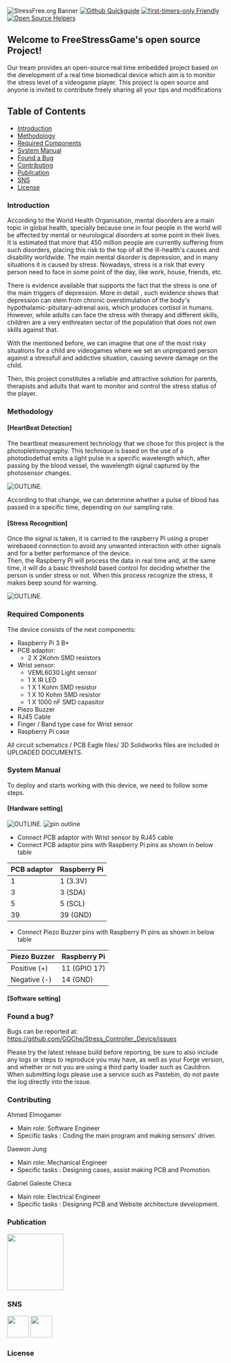 ![StressFree.org Banner](https://github.com/GGChe/Stress_Controller_Device/blob/master/User%20Manual%20%26%20Support%20Documents/Some%20pictures/Banner.png)
[![Github Quickguide](https://travis-ci.com/GGChe/Stress_Controller_Device.svg?branch=master)](https://travis-ci.org/GGChe/Stress_Controller_Device/)
[![first-timers-only Friendly](https://img.shields.io/badge/first--timers--only-friendly-blue.svg)](http://www.firsttimersonly.com/)
[![Open Source Helpers](https://www.codetriage.com/ggche/stress_controller_device/badges/users.svg)](https://www.codetriage.com/ggche/stress_controller_device)


## Welcome to FreeStressGame's open source Project!

Our tream provides an open-source real time embedded project based on the development of a real time biomedical device which aim is to monitor the stress level of a videogame player. This project is open source and anyone is invited to contribute freely sharing all your tips and modifications

## Table of Contents

* [Introduction](#introduction)
* [Methodology](#methodology)
* [Required Components](#required-components)
* [System Manual](#system-manual)
* [Found a Bug](#found-a-bug)
* [Contributing](#contributing)
* [Pubilcation](#publication)
* [SNS](#sns)
* [License](#lisence)


### Introduction


According to the World Health Organisation, mental disorders are a main topic in global health, specially because one in four people in the world will be affected by mental or neurological disorders at some point in their lives. It is estimated that more that 450 million people are currently suffering from such disorders, placing this risk to the top of all the ill-health's causes and disability worldwide. The main mental disorder is depression, and in many situations it is caused by stress. Nowadays, stress is a risk that every person need to face in some point of the day, like work, house, friends, etc. 

There is evidence available that supports the fact that the stress is one of the main triggers of depression. More in detail , such evidence shows that depression can stem from chronic overstimulation of the body's hypothalamic-pituitary-adrenal axis, which produces cortisol in humans. However, while adults can face the stress with therapy and different skills, children are a very enthreaten sector of the population that does not own skills against that. 

With the mentioned before, we can imagine that one of the most risky situations for a child are videogames where we set an unprepared person against a stressfull and addictive situation, causing severe damage on the child. 

Then, this project constitutes a reliable and attractive solution for parents, therapists and adults that want to monitor and control the stress status of the player.

### Methodology
#### [HeartBeat Detection]
The heartbeat measurement technology that we chose for this project is the photopletismography. 
This technique is based on the use of a photodiodethat emits a light pulse in a specific wavelength which, after passing by the blood vessel, the wavelength signal captured by the photosensor changes.  

![OUTLINE](https://user-images.githubusercontent.com/46483800/56081586-d5207680-5e06-11e9-939d-f019cedb7b10.png)<img width="3" height="3"></img>

According to that change, we can determine whether a pulse of blood has passed in a specific time, depending on our sampling rate.  


#### [Stress Recognition] 
Once the signal is taken, it is carried to the raspberry Pi using a proper wirebased connection to avoid any unwanted interaction with other signals and for a better performance of the device.  
Then, the Raspberry PI will process the data in real time and, at the same time, it will do a basic threshold based control for deciding whether the person is under stress or not. When this process recognize the stress, it makes beep sound for warning. 

![OUTLINE](https://user-images.githubusercontent.com/46483800/56081790-2598d380-5e09-11e9-9c6f-65cac1a773d4.PNG)<img width="3" height="3"></img>

### Required Components 
The device consists of the next components:
- Raspberry Pi 3 B+
- PCB adaptor: 
  * 2 X 2Kohm SMD resistors
- Wrist sensor:
  * VEML6030 Light sensor 
  * 1 X IR LED
  * 1 X 1 Kohm SMD resistor 
  * 1 X 10 Kohm SMD resistor
  * 1 X 1000 nF SMD capasitor 
- Piezo Buzzer
- RJ45 Cable
- Finger / Band type case for Wrist sensor
- Raspberry Pi case 

All circuit schematics / PCB Eagle files/ 3D Solidworks files are included in UPLOADED DOCUMENTS. 

### System Manual 

To deploy and starts working with this device, we need to follow some steps. 

#### [Hardware setting] 

![OUTLINE](https://user-images.githubusercontent.com/46483800/55642991-ea275500-57c9-11e9-9a85-fb307a86195a.JPG)<img width="3" height="3"></img>
![pin outline](https://user-images.githubusercontent.com/46483800/55650311-3b8d0f80-57dd-11e9-888e-57d0e911ed39.JPG)
* Connect PCB adaptor with Wrist sensor by RJ45 cable
* Connect PCB adaptor pins with Raspberry Pi pins as shown in below table 

|PCB adaptor | Raspberry Pi| 
------------|-------------
|    1      |     1 (3.3V)|
|    3      |     3 (SDA) |
|    5      |     5 (SCL) |
|    39     |     39 (GND)|

* Connect Piezo Buzzer pins with Raspberry Pi pins as shown in below table 

|Piezo Buzzer | Raspberry Pi| 
------------|-------------
| Positive (+) |     11 (GPIO 17)|
| Negative (-) |     14 (GND) |

#### [Software setting] 




### Found a bug?

Bugs can be reported at: https://github.com/GGChe/Stress_Controller_Device/issues

Please try the latest release build before reporting, be sure to also include any logs or steps to reproduce you may have, as well as your Forge version, and whether or not you are using a third party loader such as Cauldron. When submitting logs please use a service such as Pastebin, do not paste the log directly into the issue.

### Contributing

Ahmed Elmogamer 
* Main role: Software Engineer 
* Specific tasks 
  : Coding the main program and making sensors' driver.  

Daewon Jung  
* Main role: Mechanical Engineer 
* Specific tasks 
  : Designing cases, assist making PCB and Promotion. 
  
Gabriel Galeote Checa 
* Main role: Electrical Engineer 
* Specific tasks 
  : Designing PCB and Website architecture development.
  
### Publication
[<img src="https://user-images.githubusercontent.com/46483800/56085357-98ba3e00-5e39-11e9-9d22-95d3b9b24ce1.png" width="130">](https://hackaday.io/project/164972-free-stress-gaming)

### SNS 
[<img src="https://user-images.githubusercontent.com/46483800/56038160-29552900-5d29-11e9-81a1-04e26ac6b5c5.jpg" width="50">](https://www.youtube.com/channel/UC1Y8QuR_0B8nRpyRaub2-ag)
[<img src="https://user-images.githubusercontent.com/46483800/56040715-eb5b0380-5d2e-11e9-84c1-765cc2f00ddd.jpg" width="50">](https://www.instagram.com/free_stress_gaming/)

### License

